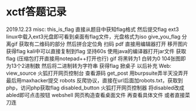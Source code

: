 # xctf答题记录
2019.12.23
misc:
this_is_flag
直接从题目中获知flag格式 然后提交flag
ext3
linux中载入ext3光盘即可看到桌面有flag文件，光盘格式为iso
give_you_flag
分离gif 获取有二维码的部分 然后拼合定位角 扫码
pdf
直接用编辑器打开 移开图片 获得flag
kali中可以直接复制到flag
坚持60s
使用java的编译器打开jar文件 获取flag
(压缩包打开直接用notepad++打开也行)
gif
将黑转为1 白转为0 104张图即为13个2进制数
然后将二进制转为字符串 获得flag
掀桌子
以后补充
Web:
view_source
火狐打开网页控制台 查看源码
get_post
用burpsuite弄半天没弄开 最后用maxhacker提交
robots
反爬协议，直接在url后面加robots.txt，获取到php，访问php获取flag
disabled_button
火狐打开网页控制器 将disabled改成abled即可点击按钮
webshell
网页构造查看桌面文件 再查看具体文件 或者直接菜刀连